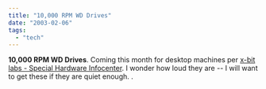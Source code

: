 ```yaml
---
title: "10,000 RPM WD Drives"
date: "2003-02-06"
tags: 
  - "tech"
---
```


**10,000 RPM WD Drives**. Coming this month for desktop machines per [x-bit labs - Special Hardware Infocenter](http://www.xbitlabs.com/news/story.html?id=1044471776). I wonder how loud they are -- I will want to get these if they are quiet enough. .
